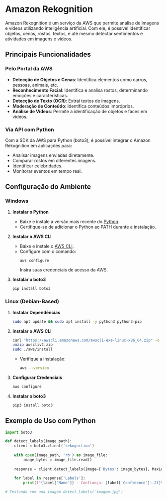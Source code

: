 # Amazon Rekognition

Amazon Rekognition é um serviço da AWS que permite análise de imagens e vídeos utilizando inteligência artificial. Com ele, é possível identificar objetos, cenas, rostos, textos, e até mesmo detectar sentimentos e atividades em imagens e vídeos.

## Principais Funcionalidades

### Pelo Portal da AWS
- **Detecção de Objetos e Cenas**: Identifica elementos como carros, pessoas, animais, etc.
- **Reconhecimento Facial**: Identifica e analisa rostos, determinando emoções e características.
- **Detecção de Texto (OCR)**: Extrai textos de imagens.
- **Moderação de Conteúdo**: Identifica conteúdos impróprios.
- **Análise de Vídeos**: Permite a identificação de objetos e faces em vídeos.

### Via API com Python
Com a SDK da AWS para Python (boto3), é possível integrar o Amazon Rekognition em aplicações para:
- Analisar imagens enviadas diretamente.
- Comparar rostos em diferentes imagens.
- Identificar celebridades.
- Monitorar eventos em tempo real.

## Configuração do Ambiente

### Windows

1. **Instalar o Python**
   - Baixe e instale a versão mais recente do [Python](https://www.python.org/).
   - Certifique-se de adicionar o Python ao PATH durante a instalação.

2. **Instalar o AWS CLI**
   - Baixe e instale o [AWS CLI](https://aws.amazon.com/cli/).
   - Configure com o comando:
     ```sh
     aws configure
     ```
     Insira suas credenciais de acesso da AWS.

3. **Instalar o boto3**
   ```sh
   pip install boto3
   ```

### Linux (Debian-Based)

1. **Instalar Dependências**
   ```sh
   sudo apt update && sudo apt install -y python3 python3-pip
   ```

2. **Instalar o AWS CLI**
   ```sh
   curl "https://awscli.amazonaws.com/awscli-exe-linux-x86_64.zip" -o "awscliv2.zip"
   unzip awscliv2.zip
   sudo ./aws/install
   ```
   - Verifique a instalação:
     ```sh
     aws --version
     ```

3. **Configurar Credenciais**
   ```sh
   aws configure
   ```

4. **Instalar o boto3**
   ```sh
   pip3 install boto3
   ```

## Exemplo de Uso com Python

```python
import boto3

def detect_labels(image_path):
    client = boto3.client('rekognition')
    
    with open(image_path, 'rb') as image_file:
        image_bytes = image_file.read()
    
    response = client.detect_labels(Image={'Bytes': image_bytes}, MaxLabels=10)
    
    for label in response['Labels']:
        print(f"{label['Name']} - Confiança: {label['Confidence']:.2f}%")

# Testando com uma imagem detect_labels('imagem.jpg')
```
